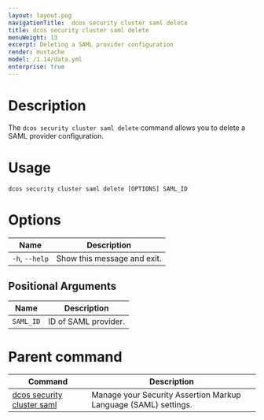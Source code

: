```yaml
---
layout: layout.pug
navigationTitle:  dcos security cluster saml delete
title: dcos security cluster saml delete
menuWeight: 13
excerpt: Deleting a SAML provider configuration
render: mustache
model: /1.14/data.yml
enterprise: true
---
```


# Description

The `dcos security cluster saml delete` command allows you to delete a SAML provider configuration.

# Usage

```
dcos security cluster saml delete [OPTIONS] SAML_ID
```


# Options

| Name | Description |
|-------------------|------------------|
| `-h`, `--help` |  Show this message and exit.|


## Positional Arguments

| Name | Description |
|--------|------------------|
| `SAML_ID` | ID of SAML provider. |


# Parent command

| Command | Description |
|---------|-------------|
| [dcos security cluster saml](/1.14/cli/command-reference/dcos-security/dcos-security-cluster/dcos-security-cluster-saml//) | Manage your Security Assertion Markup Language (SAML) settings. |
